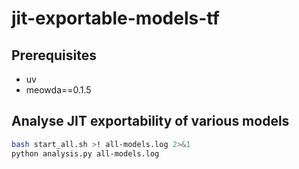 # jit-exportable-models-tf

## Prerequisites

- uv
- meowda==0.1.5

## Analyse JIT exportability of various models

```bash
bash start_all.sh >! all-models.log 2>&1
python analysis.py all-models.log
```